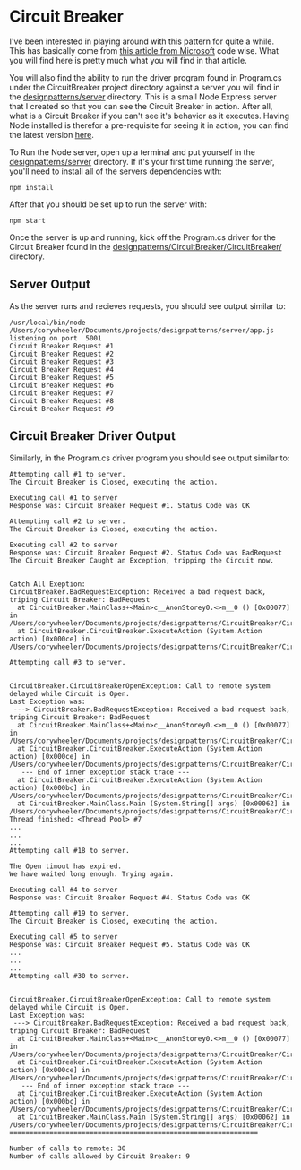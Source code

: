 # Circuit Breaker

I've been interested in playing around with this pattern for quite a while. This has basically come from [this article from Microsoft](https://docs.microsoft.com/en-us/azure/architecture/patterns/circuit-breaker#example) code wise. What you will find here is
pretty much what you will find in that article.

You will also find the ability to run the driver program found in Program.cs under the CircuitBreaker project directory against a server you will find in the [designpatterns/server](https://github.com/corywheeler/designpatterns/tree/master/server) directory. This is a small Node Express server that I created so
that you can see the Circuit Breaker in action. After all, what is a Circuit Breaker if you can't see it's behavior as it executes. Having Node installed is therefor a pre-requisite for seeing it in action, you can find the latest version [here](https://nodejs.org/en/download/).

To Run the Node server, open up a terminal and put yourself in the [designpatterns/server](https://github.com/corywheeler/designpatterns/tree/master/server) directory. If it's your first time running the server, you'll need to install all of the servers dependencies with:

```npm install```

After that you should be set up to run the server with:

```npm start```

Once the server is up and running, kick off the Program.cs driver for the Circuit Breaker found in the [designpatterns/CircuitBreaker/CircuitBreaker/](https://github.com/corywheeler/designpatterns/tree/master/CircuitBreaker/CircuitBreaker) directory.

## Server Output

As the server runs and recieves requests, you should see output similar to:

```
/usr/local/bin/node /Users/corywheeler/Documents/projects/designpatterns/server/app.js
listening on port  5001
Circuit Breaker Request #1
Circuit Breaker Request #2
Circuit Breaker Request #3
Circuit Breaker Request #4
Circuit Breaker Request #5
Circuit Breaker Request #6
Circuit Breaker Request #7
Circuit Breaker Request #8
Circuit Breaker Request #9
```

## Circuit Breaker Driver Output

Similarly, in the Program.cs driver program you should see output similar to:

```
Attempting call #1 to server.
The Circuit Breaker is Closed, executing the action.

Executing call #1 to server
Response was: Circuit Breaker Request #1. Status Code was OK

Attempting call #2 to server.
The Circuit Breaker is Closed, executing the action.

Executing call #2 to server
Response was: Circuit Breaker Request #2. Status Code was BadRequest
The Circuit Breaker Caught an Exception, tripping the Circuit now.


Catch All Exeption: 
CircuitBreaker.BadRequestException: Received a bad request back, triping Circuit Breaker: BadRequest
  at CircuitBreaker.MainClass+<Main>c__AnonStorey0.<>m__0 () [0x00077] in /Users/corywheeler/Documents/projects/designpatterns/CircuitBreaker/CircuitBreaker/Program.cs:65 
  at CircuitBreaker.CircuitBreaker.ExecuteAction (System.Action action) [0x000ce] in /Users/corywheeler/Documents/projects/designpatterns/CircuitBreaker/CircuitBreaker/CircuitBreaker/CircuitBreaker.cs:90 

Attempting call #3 to server.


CircuitBreaker.CircuitBreakerOpenException: Call to remote system delayed while Circuit is Open.
Last Exception was:
 ---> CircuitBreaker.BadRequestException: Received a bad request back, triping Circuit Breaker: BadRequest
  at CircuitBreaker.MainClass+<Main>c__AnonStorey0.<>m__0 () [0x00077] in /Users/corywheeler/Documents/projects/designpatterns/CircuitBreaker/CircuitBreaker/Program.cs:65 
  at CircuitBreaker.CircuitBreaker.ExecuteAction (System.Action action) [0x000ce] in /Users/corywheeler/Documents/projects/designpatterns/CircuitBreaker/CircuitBreaker/CircuitBreaker/CircuitBreaker.cs:90 
   --- End of inner exception stack trace ---
  at CircuitBreaker.CircuitBreaker.ExecuteAction (System.Action action) [0x000bc] in /Users/corywheeler/Documents/projects/designpatterns/CircuitBreaker/CircuitBreaker/CircuitBreaker/CircuitBreaker.cs:82 
  at CircuitBreaker.MainClass.Main (System.String[] args) [0x00062] in /Users/corywheeler/Documents/projects/designpatterns/CircuitBreaker/CircuitBreaker/Program.cs:51 
Thread finished: <Thread Pool> #7
...
...
...
Attempting call #18 to server.

The Open timout has expired.
We have waited long enough. Trying again.

Executing call #4 to server
Response was: Circuit Breaker Request #4. Status Code was OK

Attempting call #19 to server.
The Circuit Breaker is Closed, executing the action.

Executing call #5 to server
Response was: Circuit Breaker Request #5. Status Code was OK
...
...
...
Attempting call #30 to server.


CircuitBreaker.CircuitBreakerOpenException: Call to remote system delayed while Circuit is Open.
Last Exception was:
 ---> CircuitBreaker.BadRequestException: Received a bad request back, triping Circuit Breaker: BadRequest
  at CircuitBreaker.MainClass+<Main>c__AnonStorey0.<>m__0 () [0x00077] in /Users/corywheeler/Documents/projects/designpatterns/CircuitBreaker/CircuitBreaker/Program.cs:65 
  at CircuitBreaker.CircuitBreaker.ExecuteAction (System.Action action) [0x000ce] in /Users/corywheeler/Documents/projects/designpatterns/CircuitBreaker/CircuitBreaker/CircuitBreaker/CircuitBreaker.cs:90 
   --- End of inner exception stack trace ---
  at CircuitBreaker.CircuitBreaker.ExecuteAction (System.Action action) [0x000bc] in /Users/corywheeler/Documents/projects/designpatterns/CircuitBreaker/CircuitBreaker/CircuitBreaker/CircuitBreaker.cs:82 
  at CircuitBreaker.MainClass.Main (System.String[] args) [0x00062] in /Users/corywheeler/Documents/projects/designpatterns/CircuitBreaker/CircuitBreaker/Program.cs:51 
==============================================================

Number of calls to remote: 30
Number of calls allowed by Circuit Breaker: 9
```

